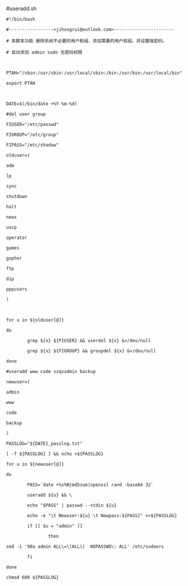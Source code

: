 #useradd.sh



    #!/bin/bash

    #-----------------<jihongrui@outlook.com>-----------------------

    # 本脚本功能 删除系统不必要的用户和组，添加需要的用户和组，并设置强密码。

    # 自动添加 admin sudo 无密码权限

    

    PTAH="/sbin:/usr/sbin:/usr/local/sbin:/bin:/usr/bin:/usr/local/bin"

    export PTAH



    DATE=$(/bin/date +%Y-%m-%d)

    #del user group

    FIUSER="/etc/passwd"

    FIGROUP="/etc/group"

    FIPASS="/etc/shadow"

    olduser=(

    adm

    lp

    sync

    shutdown

    halt

    news

    uucp

    operator

    games

    gopher

    ftp

    dip

    pppusers

    )



    for x in ${olduser[@]}

    do

            grep ${x} ${FIUSER} && userdel ${x} &>/dev/null

            grep ${x} ${FIGROUP} && groupdel ${x} &>/dev/null

    done

    #useradd www code szqsadmin backup

    newuser=(

    admin

    www

    code

    backup

    )

    PASSLOG="${DATE}_passlog.txt"

    [ -f ${PASSLOG} ] && echo >${PASSLOG}

    for u in ${newuser[@]}

    do

            PASS=`date +%s%N|md5sum|openssl rand -base64 32`

            useradd ${u} && \

            echo "$PASS" | passwd --stdin ${u}

            echo -e "\t Newuser:${u} \t Newpass:${PASS}" >>${PASSLOG}

            if [[ $u = "admin" ]]

                    then

    sed -i '98a admin ALL\=\(ALL\)  NOPASSWD\: ALL' /etc/sudoers

            fi

    done

    chmod 600 ${PASSLOG}
